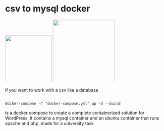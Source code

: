 # csv to mysql docker


<div>
<img  src="https://upload.wikimedia.org/wikipedia/commons/c/c6/.csv_icon.svg"  width="150px"  height="150px">
<img  src="https://www.exa.unicen.edu.ar/sites/default/files/docker-logo.png" width="200px">
</div>

if you want to work with a csv like a database

  
```console

docker-compose -f "docker-compose.yml" up -d --build

```

  
  

is a docker compose to create a complete containerized solution for WordPress, it contains a mysql container and an ubuntu container that runs apache and php, made for a university task

<!--stackedit_data:
eyJoaXN0b3J5IjpbLTI2MjIwNDYxOSwtNTE0NDA0OTc3LDE2Nj
QwOTAwMTddfQ==
-->